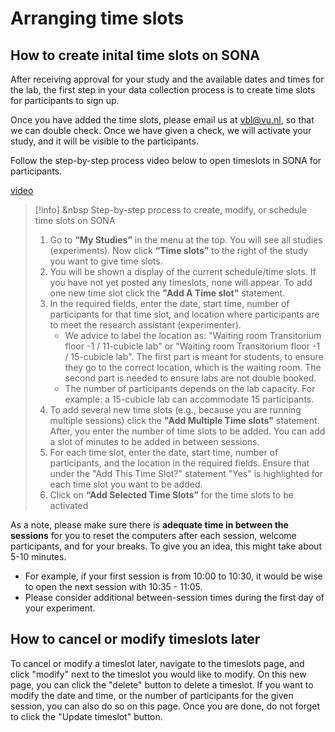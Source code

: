
# Arranging time slots 

## How to create inital time slots on SONA

After receiving approval for your study and the available dates and times for the lab, the first step in your data collection process is to create time slots for participants to sign up.

Once you have added the time slots, please email us at [vbl@vu.nl](mailto:vbl@vu.nl), so that we can double check. Once we have given a check, we will activate your study, and it will be visible to the participants.

Follow the step-by-step process video below to open timeslots in SONA for participants.

[video](/static/videos/create_timeslots.mp4)
<br>

>[!info] <i class="fa-solid fa-info"></i> &nbsp Step-by-step process to create, modify, or schedule time slots on SONA
>
>1. Go to **“My Studies”** in the menu at the top. You will see all studies (experiments). Now click **“Time slots”** to the right of the study you want to give time slots. 
>2. You will be shown a display of the current schedule/time slots. If you have not yet posted any timeslots, none will appear. To add one new time slot click the **"Add A Time slot"** statement.
>3. In the required fields, enter the date, start time, number of participants for that time slot, and location where participants are to meet the research assistant (experimenter). 
>    - We advice to label the location as: "Waiting room Transitorium floor -1 / 11-cubicle lab" or "Waiting room Transitorium floor -1 / 15-cubicle lab". The first part is meant for students, to ensure they go to the correct location, which is the waiting room. The second part is needed to ensure labs are not double booked.
>    - The number of participants depends on the lab capacity. For example: a 15-cubicle lab can accommodate 15 participants. 
>4. To add several new time slots (e.g., because you are running multiple sessions) click the **"Add Multiple Time slots"** statement. After, you enter the number of time slots to be added. You can add a slot of minutes to be added in between sessions.
>5. For each time slot, enter the date, start time, number of participants, and the location in the required fields. Ensure that under the "Add This Time Slot?" statement "Yes" is highlighted for each time slot you want to be added.
>6. Click on **“Add Selected Time Slots”** for the time slots to be activated


As a note, please make sure there is **adequate time in between the sessions** for you to reset the computers after each session, welcome participants, and for your breaks. To give you an idea, this might take about 5-10 minutes. 

- For example, if your first session is from 10:00 to 10:30, it would be wise to open the next session with 10:35 - 11:05.
- Please consider additional between-session times during the first day of your experiment. 

## How to cancel or modify timeslots later

To cancel or modify a timeslot later, navigate to the timeslots page, and click "modify" next to the timeslot you would like to modify. On this new page, you can click the "delete" button to delete a timeslot. If you want to modify the date and time, or the number of participants for the given session, you can also do so on this page. Once you are done, do not forget to click the "Update timeslot" button. 
